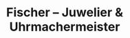 ---
title: "Fischer – Juwelier & Uhrmachermeister"
url: /bruchkoebel/fischer-juwelier-und-uhrmachermeister/
shop: Schmuck
---
